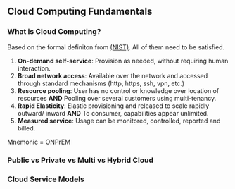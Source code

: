 ## Cloud Computing Fundamentals
### What is Cloud Computing?
Based on the formal definiton from [(NIST)](https://github.com/shamasun/SAA-C03/blob/703d03ef3e8df7f3fa2ee3fd2674d5acecf02d07/01.%20Cloud%20Computing%20Fundamentals/nistspecialpublication800-145.pdf). All of them need to be satisfied.

1.  **On-demand self-service**: Provision as needed, without requiring human interaction.
2.  **Broad network access**: Available over the network and accessed through standard mechanisms (http, https, ssh, vpn, etc.)
3.  **Resource pooling**: User has no control or knowledge over location of resources **AND** Pooling over several customers using multi-tenancy.
4.  **Rapid Elasticity**: Elastic provisioning and released to scale rapidly outward/ inward **AND** To consumer, capabilities appear unlimited. 
5.  **Measured service**: Usage can be monitored, controlled, reported and billed.

Mnemonic = ONPrEM

### Public vs Private vs Multi vs Hybrid Cloud
### Cloud Service Models